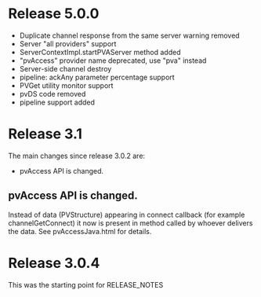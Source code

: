 Release 5.0.0
===========

* Duplicate channel response from the same server warning removed
* Server "all providers" support
* ServerContextImpl.startPVAServer method added
* "pvAccess" provider name deprecated, use "pva" instead
* Server-side channel destroy
* pipeline: ackAny parameter percentage support
* PVGet utility monitor support
* pvDS code removed
* pipeline support added

Release 3.1
===========

The main changes since release 3.0.2 are:

* pvAccess API is changed.

pvAccess API is changed.
------------

Instead of data (PVStructure) appearing in connect callback (for example channelGetConnect)
it now is present in method called by whoever delivers the data. See pvAccessJava.html for details.

Release 3.0.4
==========
This was the starting point for RELEASE_NOTES
